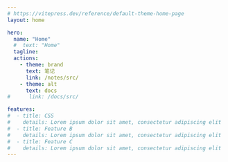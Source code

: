 ```yaml
---
# https://vitepress.dev/reference/default-theme-home-page
layout: home

hero:
  name: "Home"
  #  text: "Home"
  tagline:
  actions:
    - theme: brand
      text: 笔记
      link: /notes/src/
    - theme: alt
      text: docs
#      link: /docs/src/

features:
#  - title: CSS
#    details: Lorem ipsum dolor sit amet, consectetur adipiscing elit
#  - title: Feature B
#    details: Lorem ipsum dolor sit amet, consectetur adipiscing elit
#  - title: Feature C
#    details: Lorem ipsum dolor sit amet, consectetur adipiscing elit
---
```

